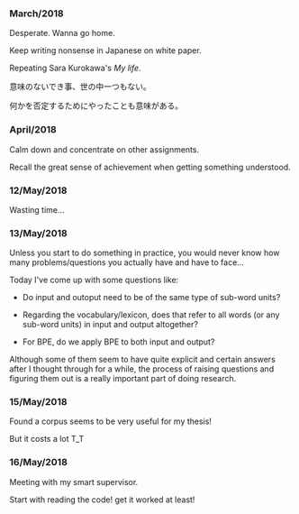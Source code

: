 <h3>March/2018</h3>

Desperate. Wanna go home.

Keep writing nonsense in Japanese on white paper.

Repeating Sara Kurokawa's _My life_.

意味のないでき事、世の中一つもない。

何かを否定するためにやったことも意味がある。


<h3>April/2018</h3>

Calm down and concentrate on other assignments.

Recall the great sense of achievement when getting something understood.


<h3>12/May/2018</h3>

Wasting time...

<h3>13/May/2018</h3>

Unless you start to do something in practice, you would never know how many problems/questions you actually have and have to face...

Today I've come up with some questions like:

- Do input and outoput need to be of the same type of sub-word units?

- Regarding the vocabulary/lexicon, does that refer to all words (or any sub-word units) in input and output altogether?

- For BPE, do we apply BPE to both input and output?

Although some of them seem to have quite explicit and certain answers after I thought through for a while, the process of raising questions and figuring them out is a really important part of doing research.


<h3>15/May/2018</h3>

Found a corpus seems to be very useful for my thesis!

But it costs a lot T_T


<h3>16/May/2018</h3>

Meeting with my smart supervisor. 

Start with reading the code! get it worked at least!

